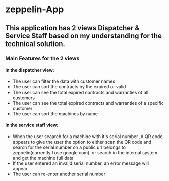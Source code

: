 # zeppelin-App

## This application has 2 views Dispatcher & Service Staff based on my understanding for the technical solution.

### Main Features for the 2 views

#### In the dispatcher view:
  - The user can filter the data with customer names
  - The user can sort the contracts by the expired or valid
  - The user can see the total expired contracts and warranties of all customers
  - The user can see the total expired contracts and warranties of a specific customer
  - The user can sort the machines by name

#### In the service staff view:
  - When the user seaarch for a machine with it's serial number ,A QR code appears to give the user the option to either scan the QR code and search for       the serial number on a public url belongs to zeppelin(currently I use google.com), or search in the internal system and get the machine full data
  - If the user entered an invalid serial number, an error message will appear
  - The user can re-enter another serial number
 
